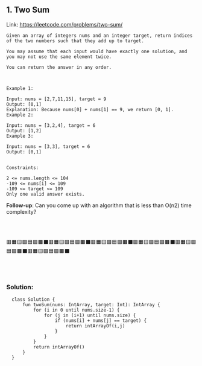 ## 1. Two Sum

   Link: https://leetcode.com/problems/two-sum/

    Given an array of integers nums and an integer target, return indices of the two numbers such that they add up to target.

    You may assume that each input would have exactly one solution, and you may not use the same element twice.

    You can return the answer in any order.



    Example 1:

    Input: nums = [2,7,11,15], target = 9
    Output: [0,1]
    Explanation: Because nums[0] + nums[1] == 9, we return [0, 1].
    Example 2:

    Input: nums = [3,2,4], target = 6
    Output: [1,2]
    Example 3:

    Input: nums = [3,3], target = 6
    Output: [0,1]


    Constraints:

    2 <= nums.length <= 104
    -109 <= nums[i] <= 109
    -109 <= target <= 109
    Only one valid answer exists.


   **Follow-up**: Can you come up with an algorithm that is less than O(n2) time complexity?

\
&nbsp;

🟥🟧🟨🟩🟦🟪🟫⬛🟥🟧🟨🟩🟦🟪🟫⬛🟥🟧🟨🟩🟦🟪🟫⬛🟥🟧🟨🟩🟦🟪🟫⬛🟥🟧🟨🟩🟦🟪🟫⬛🟥🟧🟨🟩🟦🟪🟫⬛

\
&nbsp;

### Solution:

      class Solution {
          fun twoSum(nums: IntArray, target: Int): IntArray {
              for (i in 0 until nums.size-1) {
                  for (j in (i+1) until nums.size) {
                      if (nums[i] + nums[j] == target) {
                          return intArrayOf(i,j)
                      }
                  }
              }
              return intArrayOf()
          }
      }
